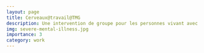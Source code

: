 ```yaml
---
layout: page
title: Cerveaux@travail@TMG
description: Une intervention de groupe pour les personnes vivant avec une maladie mentale grave.
img: severe-mental-illness.jpg
importance: 3
category: work
---
```

